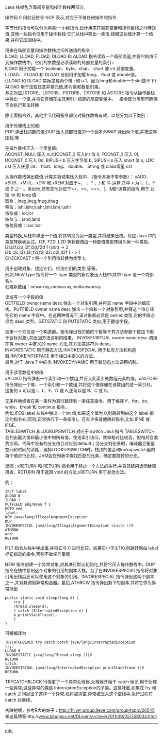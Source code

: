 Java 栈帧包含局部变量和操作数栈两部分。

操作码 0 用助记符号 NOP 表示,对应于不做任何操作的指令

字节代码指令可以分为两类:一小组指令,设计用来在局部变量和操作数栈之间传送值;其他一些指令仅用于操作数栈:它们从栈中弹出一些值,根据这些值计算一个结果,并将它压回栈中。

用来在局部变量和操作数栈之间传送值的指令：  
ILOAD, LLOAD, FLOAD, DLOAD 和 ALOAD 指令读取一个局部变量,并将它的值压到操作数栈中。它们的参数是必须读取的局部变量的索引 i  
ILOAD 用于加载一个 boolean、byte、char、 short 或 int 局部变量。   
LLOAD、 FLOAD 和 DLOAD 分别用于加载 long、 float 或 double值。  
(LLOAD 和 DLOAD 实际加载两个槽 i 和 i+1，因为long和double一个slot放不下)  
ALOAD 用于加载任意非基元值,即对象和数组引用。  
与之对应,ISTORE、LSTORE、FSTORE、DSTORE 和 ASTORE 指令从操作数栈中弹出一个值,并将它存储在由其索引 i 指定的局部变量中。  
指令区分类型可确保不会执行非法转换

除上面指令外，其他字节代码指令都仅对操作数栈有效，以划分为以下类别：

用于处理栈上的值:  
POP 弹出栈顶部的值;DUP 压入顶部栈值的一个副本;SWAP 弹出两个值,并按逆序压栈;等

在操作数栈压入一个常量值:  
ACONST_NULL 压入 null,ICONST_0 压入int 值 0, FCONST_0 压入 0f, DCONST_0 压入 0d, BIPUSH b 压入字节值 b, SIPUSH s 压入 short 值 s, LDC cst 压入任意 int、 float、long、 double、 String 或 class常量 cst

从操作数栈弹出数值,计算并将结果压入栈中，（指令本身不带参数）：
xADD、xSUB、xMUL、xDIV 和 xREM 对应于+、-、* 、/ 和 % 运算,其中 x 为 I、L、F 或 D 之一。类似地,还有其他对应于<<、>>、>>>、|、&和^运算的指令,用于
处理 int 和 long 值  
取负：ineg,lneg,fneg,dneg   
移位：ishl,lshr,iushr,lshl,lshr,lushr   
按位或：ior,lor   
按位与：iand,land  
按位异或：ixor,lxor  

类型转换,从栈中弹出一个值,将其转换为另一类型,并将结果压栈。对应 Java 中的类型转换表达式。I2F, F2D, L2D 等将数值由一种数值类型转换为另一种类型。i2l,i2f,i2d,l2f,l2d,f2d 1 (slot) -> 2  
i2b,i2c,i2s,l2i,f2i,f2l,d2i,d2l,d2f 1 - > 1  
CHECKCAST t 将一个引用值转换为类型 t。

用于创建对象、锁定它们、检测它们的类型,等等。  
例如,NEW type 指令将一个 type 类型的新对象压入栈中(其中 type 是一个内部名)。  
创建新数组：newarray,anewarray,multianwarray 

读或写一个字段的值:  
GETFIELD owner name desc 弹出一个对象引用,并将其 name 字段中的值压栈。PUTFIELD owner name desc 弹出一个值和一个对象引用,并将这个值存储在它的 name 字段中。在这两种情况下,该对象都必须是 owner 类型,它的字段必须为 desc 类型。GETSTATIC 和 PUTSTATIC 类似,用于静态字段。

调用一个方法或一个构造器。指令弹出栈的值的个数等于其方法参数个数加 1(用于目标对象),并压回方法调用的结果。
INVOKEVIRTUAL owner name desc 调用在类 owner 中定义的 name 方法,其方法描述符为 desc。  
INVOKESTATIC 用于静态方法,INVOKESPECIAL 用于私有方法和构造器,INVOKEINTERFACE 用于接口中定义的方法。  
最后,对于 Java 7 中的类,INVOKEDYNAMIC 用于新动态方法调用机制。  

用于读写数组中的值:  
xALOAD 指令弹出一个索引和一个数组,并压入此索引处数组元素的值。xASTORE 指令弹出一个值、一个索引和一个数组,并将这个值存储在该数组的这一索引处。这里的 x 可以是 I、L、F、D 或 A,还可以是 B、C 或 S。

无条件地或者在某一条件为真时跳转到一条任意指令。用于编译 if、for、do、while、break 和 continue 指令。  
例如,IFEQ label 从栈中弹出一个int 值,如果这个值为 0,则跳转到由这个 label 指定的指令处(否则,正常执行下一条指令)。还有许多其他跳转指令,比如 IFNE 或 IFGE。  
TABLESWITCH 和LOOKUPSWITCH 对应于 switch Java 指令;TABLESWITCH会列出最大值和最小值中的所有值，使用索引访问，效率相对比较高，但相对会浪费空间，代码中没有的分支值会对应到default；当分支特别多时，编译器会衡量空间和时间的消耗，选择LOOKUPSWITCH时，栈顶的值会和lookupswitch里的每个值进行比较，JVM会在列表中查找匹配的元素，确定要跳转的分支。

返回 :
xRETURN 和 RETURN 指令用于终止一个方法的执行,并将其结果返回给调用者。RETURN 用于返回 void 的方法,xRETURN 用于其他方法。

例：

    IFLT label  
    ALOAD 0  
    ILOAD 1  
    PUTFIELD pkg/Bean f I  
    GOTO end  
    label:  
    NEW java/lang/IllegalArgumentException  
    DUP  
    INVOKESPECIAL java/lang/IllegalArgumentException <init> ()V  
    ATHROW  
    end:  
    RETURN  

IFLT 指令从栈中弹出值,并将它与 0 进行比较。如果它小于(LT)0,则跳转到由 label 标记指定的指令,否则不做任何事情

NEW 指令创建一个异常对象,对其进行默认初始化,并将它压入操作数栈中。DUP 指令在栈中复制这个对象的引用的副本入栈，为了在INVOKESPECIAL指令将对象引用出栈后还可以使用这个对象的引用。INVOKESPECIAL 指令弹出这两个副本之一,并对其调用异常构造器。最后,ATHROW 指令弹出剩下的副本,并将它作为异常抛出

    public static void sleep(long d) {
        try {
        Thread.sleep(d);
        } catch (InterruptedException e) {
        e.printStackTrace();
        }
    }

可被编译为  

    TRYCATCHBLOCK try catch catch java/lang/InterruptedException  
    try:  
    LLOAD 0  
    INVOKESTATIC java/lang/Thread sleep (J)V  
    RETURN  
    catch:  
    INVOKEVIRTUAL java/lang/InterruptedException printStackTrace ()V  
    RETURN  


TRYCATCHBLOCK 行指定了一个异常处理器,处理器开始于 catch 标记,用于处理一些异常,这些异常的类是 InterruptedException的子类。这意味着,如果在 try 和 catch 之间抛出了这样一个异常,栈将被清空,异常被压入这个空栈中,执行过程在 catch 处继续。

栈映射帧，参考R大的帖子：http://hllvm.group.iteye.com/group/topic/26545 和这篇博客http://www.blogjava.net/DLevin/archive/2011/09/05/358034.html

-----

[edit](https://github.com/saaavsaaa/saaavsaaa.github.io/edit/master/aaa/Java_Byte_Code.md)
